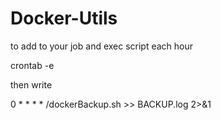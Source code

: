 # Docker-Utils
to add to your job and exec script each hour

crontab -e



then write


0 * * * * /dockerBackup.sh >> BACKUP.log 2>&1
